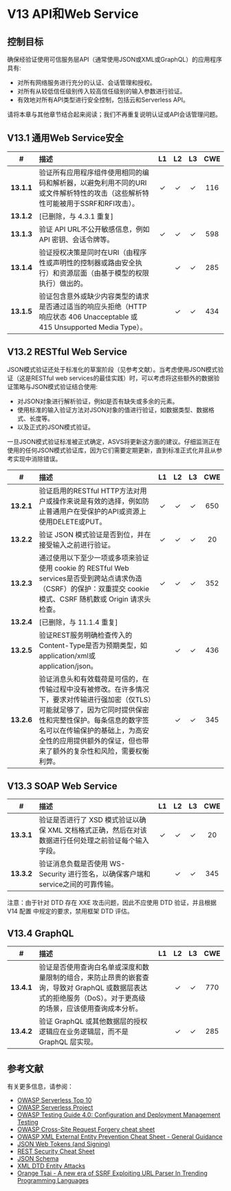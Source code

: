 # V13 API和Web Service

## 控制目标

确保经验证使用可信服务层API（通常使用JSON或XML或GraphQL）的应用程序具有:

* 对所有网络服务进行充分的认证、会话管理和授权。
* 对所有从较低信任级别传入较高信任级别的输入参数进行验证。
* 有效地对所有API类型进行安全控制，包括云和Serverless API。

请将本章与其他章节结合起来阅读；我们不再重复说明认证或API会话管理问题。

## V13.1 通用Web Service安全

| # | 描述 | L1 | L2 | L3 | CWE |
| :---: | :--- | :---: | :---:| :---: | :---: |
| **13.1.1** | 验证所有应用程序组件使用相同的编码和解析器，以避免利用不同的URI或文件解析特性的攻击（这些解析特性可能被用于SSRF和RFI攻击）。 | ✓ | ✓ | ✓ | 116 |
| **13.1.2** | [已删除，与 4.3.1 重复] | | | | |
| **13.1.3** | 验证 API URL不公开敏感信息，例如 API 密钥、会话令牌等。 | ✓ | ✓ | ✓ | 598 |
| **13.1.4** | 验证授权决策是同时在URI（由程序性或声明性的控制器或路由安全执行）和资源层面（由基于模型的权限执行）做出的。 | | ✓ | ✓ | 285 |
| **13.1.5** | 验证包含意外或缺少内容类型的请求是否通过适当的响应头拒绝（HTTP 响应状态 406 Unacceptable 或 415 Unsupported Media Type）。 | | ✓ | ✓ | 434 |

## V13.2 RESTful Web Service

JSON模式验证还处于标准化的草案阶段（见参考文献）。当考虑使用JSON模式验证（这是RESTful web services的最佳实践）时，可以考虑将这些额外的数据验证策略与JSON模式验证结合使用:

* 对JSON对象进行解析验证，例如是否有缺失或多余的元素。
* 使用标准的输入验证方法对JSON对象的值进行验证，如数据类型、数据格式、长度等。
* 以及正式的JSON模式验证。

一旦JSON模式验证标准被正式确定，ASVS将更新这方面的建议。仔细监测正在使用的任何JSON模式验证库，因为它们需要定期更新，直到标准正式化并且从参考实现中消除错误。

| # | 描述 | L1 | L2 | L3 | CWE |
| :---: | :--- | :---: | :---:| :---: | :---: |
| **13.2.1** | 验证启用的RESTful HTTP方法对用户或操作来说是有效的选择，例如防止普通用户在受保护的API或资源上使用DELETE或PUT。 | ✓ | ✓ | ✓ | 650 |
| **13.2.2** | 验证 JSON 模式验证是否到位，并在接受输入之前进行验证。 | ✓ | ✓ | ✓ | 20 |
| **13.2.3** | 通过使用以下至少一项或多项来验证使用 cookie 的 RESTful Web services是否受到跨站点请求伪造（CSRF）的保护：双重提交 cookie 模式、CSRF 随机数或 Origin 请求头检查。 | ✓ | ✓ | ✓ | 352 |
| **13.2.4** | [已删除，与 11.1.4 重复] | | | | |
| **13.2.5** | 验证REST服务明确检查传入的Content-Type是否为预期类型，如application/xml或application/json。 | | ✓ | ✓ | 436 |
| **13.2.6** | 验证消息头和有效载荷是可信的，在传输过程中没有被修改。在许多情况下，要求对传输进行强加密（仅TLS）可能就足够了，因为它同时提供保密性和完整性保护。每条信息的数字签名可以在传输保护的基础上，为高安全性的应用提供额外的保证，但也带来了额外的复杂性和风险，需要权衡利弊。 | | ✓ | ✓ | 345 |

## V13.3 SOAP Web Service

| # | 描述 | L1 | L2 | L3 | CWE |
| :---: | :--- | :---: | :---:| :---: | :---: |
| **13.3.1** | 验证是否进行了 XSD 模式验证以确保 XML 文档格式正确，然后在对该数据进行任何处理之前验证每个输入字段。 | ✓ | ✓ | ✓ | 20 |
| **13.3.2** | 验证消息负载是否使用 WS-Security 进行签名，以确保客户端和service之间的可靠传输。 | | ✓ | ✓ | 345 |

注意：由于针对 DTD 存在 XXE 攻击问题，因此不应使用 DTD 验证，并且根据 V14 配置 中规定的要求，禁用框架 DTD 评估。

## V13.4 GraphQL

| # | 描述 | L1 | L2 | L3 | CWE |
| :---: | :--- | :---: | :---:| :---: | :---: |
| **13.4.1** | 验证是否使用查询白名单或深度和数量限制的组合，来防止昂贵的嵌套查询，导致对 GraphQL 或数据层表达式的拒绝服务（DoS）。对于更高级的场景，应该使用查询成本分析。 | | ✓ | ✓ | 770 |
| **13.4.2** | 验证 GraphQL 或其他数据层的授权逻辑应在业务逻辑层，而不是 GraphQL 层实现。 | | ✓ | ✓ | 285 |

## 参考文献

有关更多信息，请参阅：

* [OWASP Serverless Top 10](https://github.com/OWASP/Serverless-Top-10-Project/raw/master/OWASP-Top-10-Serverless-Interpretation-en.pdf)
* [OWASP Serverless Project](https://owasp.org/www-project-serverless-top-10/)
* [OWASP Testing Guide 4.0: Configuration and Deployment Management Testing](https://owasp.org/www-project-web-security-testing-guide/v41/4-Web_Application_Security_Testing/02-Configuration_and_Deployment_Management_Testing/README.html)
* [OWASP Cross-Site Request Forgery cheat sheet](https://cheatsheetseries.owasp.org/cheatsheets/Cross-Site_Request_Forgery_Prevention_Cheat_Sheet.html)
* [OWASP XML External Entity Prevention Cheat Sheet - General Guidance](https://cheatsheetseries.owasp.org/cheatsheets/XML_External_Entity_Prevention_Cheat_Sheet.html#general-guidance)
* [JSON Web Tokens (and Signing)](https://jwt.io/)
* [REST Security Cheat Sheet](https://cheatsheetseries.owasp.org/cheatsheets/REST_Security_Cheat_Sheet.html)
* [JSON Schema](https://json-schema.org/specification.html)
* [XML DTD Entity Attacks](https://www.vsecurity.com/download/publications/XMLDTDEntityAttacks.pdf)
* [Orange Tsai - A new era of SSRF Exploiting URL Parser In Trending Programming Languages](https://www.blackhat.com/docs/us-17/thursday/us-17-Tsai-A-New-Era-Of-SSRF-Exploiting-URL-Parser-In-Trending-Programming-Languages.pdf)
